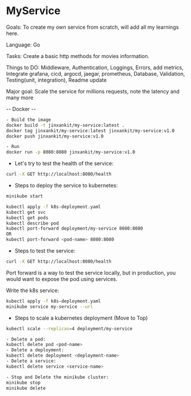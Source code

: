 # MyService

Goals: To create my own service from scratch, will add all my learnings here. 

Language: Go

Tasks: Create a basic http methods for movies information.

Things to DO:
Middleware, Authentication, Loggings, Errors, add metrics, Integrate grafana, cicd, argocd, jaegar, prometheus, Database, Validation, Testing(unit, integration), Readme update

Major goal:
Scale the service for millions requests, note the latency and many more

-- Docker --
```sh
- Build the image
docker build -t jinxankit/my-service:latest .
docker tag jinxankit/my-service:latest jinxankit/my-service:v1.0
docker push jinxankit/my-service:v1.0

- Run 
docker run -p 8080:8080 jinxankit/my-service:v1.0
```

- Let's try to test the health of the service:
```sh
curl -X GET http://localhost:8080/health
```

- Steps to deploy the service to kubernetes:
```sh
minikube start

kubectl apply -f k8s-deployment.yaml
kubectl get svc
kubectl get pods
kubectl describe pod
kubectl port-forward deployment/my-service 8080:8080
OR
kubectl port-forward <pod-name> 8080:8080
```

- Steps to test the service:
```sh
curl -X GET http://localhost:8080/health
```

Port forward is a way to test the service locally, but in production, you would want to expose the pod using services.

Write the k8s service:
```sh
kubectl apply -f k8s-deployment.yaml
minikube service my-service --url
```

- Steps to scale a kubernetes deployment (Move to Top)
```sh
kubectl scale --replicas=4 deployment/my-service
```

```sh
- Delete a pod:
kubectl delete pod <pod-name>
- Delete a deployment:
kubectl delete deployment <deployment-name>
- Delete a service:
kubectl delete service <service-name>

- Stop and Delete the minikube cluster:
minikube stop
minikube delete
```
